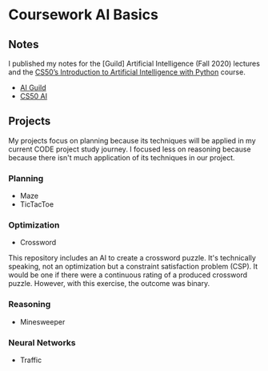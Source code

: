 # Coursework AI Basics

## Notes

I published my notes for the [Guild] Artificial Intelligence (Fall 2020) lectures and the [CS50’s
Introduction to Artificial Intelligence with Python](https://cs50.harvard.edu/ai/2020/) course.

- [AI Guild](https://www.remnote.io/a/cs50-s-introduction-to-artificial-intelligence-with-python/5fb8ec6ef80fff004588903a)
- [CS50 AI](https://www.remnote.io/a/-guild-artificial-intelligence-e-g-ai-basics-fall-2020-/5fb8ecbdf80fff004588924d)

## Projects
My projects focus on planning because its techniques will be applied in my current CODE project study journey. 
I focused less on reasoning because because there isn't much application of its techniques in our project.

### Planning
- Maze
- TicTacToe


### Optimization
- Crossword

This repository includes an AI to create a crossword puzzle. It's technically speaking, not an optimization but a constraint satisfaction problem (CSP). It would be one if there were a continuous rating of a produced crossword puzzle. However, with this exercise, the outcome was binary. 

### Reasoning
- Minesweeper

### Neural Networks
- Traffic